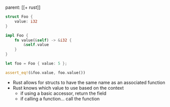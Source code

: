 parent: [[+ rust]]

```rust
struct Foo {
	value: i32
}

impl Foo {
	fn value(&self) -> &i32 {
		&self.value
	}
}

let foo = Foo { value: 5 };

assert_eq!(&foo.value, foo.value())
```

- Rust allows for structs to have the same name as an associated function
- Rust knows which value to use based on the context
  - if using a basic accessor, return the field
  - if calling a function... call the function
